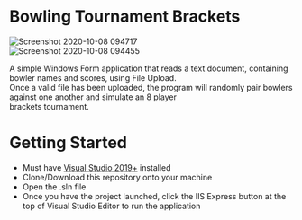 # Bowling Tournament Brackets
![Screenshot 2020-10-08 094717](https://user-images.githubusercontent.com/49321258/95489135-4f25b300-094b-11eb-91e2-5b5c507d7be3.png)  
![Screenshot 2020-10-08 094455](https://user-images.githubusercontent.com/49321258/95489142-5056e000-094b-11eb-8c12-f1c2e3315820.png)

A simple Windows Form application that reads a text document, containing bowler names and scores, using File Upload.     
Once a valid file has been uploaded, the program will randomly pair bowlers against one another and simulate an 8 player    
brackets tournament.

# Getting Started
- Must have [Visual Studio 2019+](https://visualstudio.microsoft.com/) installed
- Clone/Download this repository onto your machine
- Open the .sln file
- Once you have the project launched, click the IIS Express button at the top of Visual Studio Editor to run the application
